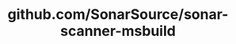 ---
layout: post
title: github.com/SonarSource/sonar-scanner-msbuild
categories: link
tags: [انگلیسی, گیت‌هاب, برنامه‌نویسی]
---